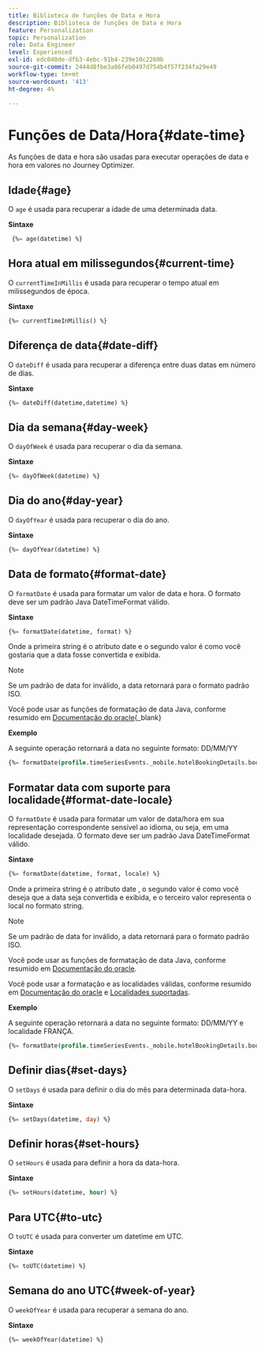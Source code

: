 ```yaml
---
title: Biblioteca de funções de Data e Hora
description: Biblioteca de funções de Data e Hora
feature: Personalization
topic: Personalization
role: Data Engineer
level: Experienced
exl-id: edc040de-dfb3-4ebc-91b4-239e10c2260b
source-git-commit: 2444d8fbe3a86feb0497d754b4f57f234fa29e49
workflow-type: tm+mt
source-wordcount: '413'
ht-degree: 4%

---
```


# Funções de Data/Hora{#date-time}

As funções de data e hora são usadas para executar operações de data e hora em valores no Journey Optimizer.

## Idade{#age}

O `age` é usada para recuperar a idade de uma determinada data.

**Sintaxe**

```sql
 {%= age(datetime) %}
```

<!--
**Example**

The following operation gets the value of the identity map for the key `example@example.com`.

```sql
 {%= age(datetime) %}
```
-->

## Hora atual em milissegundos{#current-time}

O `currentTimeInMillis` é usada para recuperar o tempo atual em milissegundos de época.

**Sintaxe**

```sql
{%= currentTimeInMillis() %}
```

<!--
**Example**

The following operation gets all the keys for the map `identityMap`.

```sql
{%= keys(identityMap) %}
```
-->

## Diferença de data{#date-diff}

O `dateDiff` é usada para recuperar a diferença entre duas datas em número de dias.

**Sintaxe**

```sql
{%= dateDiff(datetime,datetime) %}
```

<!--
**Example**

The following operation gets all the values for the map `identityMap`.

```sql
{%= values(identityMap) %}
```
-->


## Dia da semana{#day-week}

O `dayOfWeek` é usada para recuperar o dia da semana.

**Sintaxe**

```sql
{%= dayOfWeek(datetime) %}
```

<!--
**Example**

The following operation gets all the values for the map `identityMap`.

```sql
{%= values(identityMap) %}
```
-->

## Dia do ano{#day-year}

O `dayOfYear` é usada para recuperar o dia do ano.

**Sintaxe**

```sql
{%= dayOfYear(datetime) %}
```

<!--
**Example**

The following operation gets all the values for the map `identityMap`.

```sql
{%= values(identityMap) %}
```
-->

## Data de formato{#format-date}

O `formatDate` é usada para formatar um valor de data e hora. O formato deve ser um padrão Java DateTimeFormat válido.

**Sintaxe**

```sql
{%= formatDate(datetime, format) %}
```

Onde a primeira string é o atributo date e o segundo valor é como você gostaria que a data fosse convertida e exibida.

>[!NOTE]
>
> Se um padrão de data for inválido, a data retornará para o formato padrão ISO.
>
> Você pode usar as funções de formatação de data Java, conforme resumido em [Documentação do oracle](https://docs.oracle.com/javase/8/docs/api/java/time/format/DateTimeFormatter.html){_blank}

**Exemplo**

A seguinte operação retornará a data no seguinte formato: DD/MM/YY

```sql
{%= formatDate(profile.timeSeriesEvents._mobile.hotelBookingDetails.bookingDate, "MM/DD/YY") %}
```

## Formatar data com suporte para localidade{#format-date-locale}

O `formatDate` é usada para formatar um valor de data/hora em sua representação correspondente sensível ao idioma, ou seja, em uma localidade desejada. O formato deve ser um padrão Java DateTimeFormat válido.

**Sintaxe**

```sql
{%= formatDate(datetime, format, locale) %}
```

Onde a primeira string é o atributo date , o segundo valor é como você deseja que a data seja convertida e exibida, e o terceiro valor representa o local no formato string.

>[!NOTE]
>
> Se um padrão de data for inválido, a data retornará para o formato padrão ISO.
>
> Você pode usar as funções de formatação de data Java, conforme resumido em [Documentação do oracle](https://docs.oracle.com/javase/8/docs/api/java/time/format/DateTimeFormatter.html).
>
> Você pode usar a formatação e as localidades válidas, conforme resumido em [Documentação do oracle](https://docs.oracle.com/javase/8/docs/api/java/util/Locale.html) e [Localidades suportadas](https://www.oracle.com/java/technologies/javase/jdk11-suported-locales.html).


**Exemplo**

A seguinte operação retornará a data no seguinte formato: DD/MM/YY e localidade FRANÇA.

```sql
{%= formatDate(profile.timeSeriesEvents._mobile.hotelBookingDetails.bookingDate, "MM/DD/YY", "fr_FR") %}
```

## Definir dias{#set-days}

O `setDays` é usada para definir o dia do mês para determinada data-hora.

**Sintaxe**

```sql
{%= setDays(datetime, day) %}
```

<!--
**Example**

The following operation gets all the values for the map `identityMap`.

```sql
{%= values(identityMap) %}
```
-->

## Definir horas{#set-hours}

O `setHours` é usada para definir a hora da data-hora.

**Sintaxe**

```sql
{%= setHours(datetime, hour) %}
```

<!--
**Example**

The following operation gets all the values for the map `identityMap`.

```sql
{%= values(identityMap) %}
```
-->


## Para UTC{#to-utc}

O `toUTC` é usada para converter um datetime em UTC.


**Sintaxe**

```sql
{%= toUTC(datetime) %}
```

<!--
**Example**

The following operation gets all the values for the map `identityMap`.

```sql
{%= values(identityMap) %}
```
-->


## Semana do ano UTC{#week-of-year}

O `weekOfYear` é usada para recuperar a semana do ano.

**Sintaxe**

```sql
{%= weekOfYear(datetime) %}
```

<!--
**Example**

The following operation gets all the values for the map `identityMap`.

```sql
{%= values(identityMap) %}
```
-->